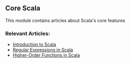## Core Scala

This module contains articles about Scala's core features

### Relevant Articles: 

- [Introduction to Scala](https://www.baeldung.com/scala-intro)
- [Regular Expressions in Scala](https://www.baeldung.com/scala/regular-expressions)
- [Higher-Order Functions in Scala](https://www.baeldung.com/scala/higher-order-functions)

